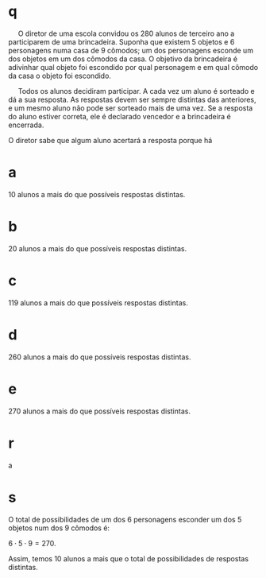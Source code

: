 # q
     O diretor de uma escola convidou os 280 alunos de terceiro ano a participarem de uma brincadeira. Suponha que existem 5 objetos e 6 personagens numa casa de 9 cômodos; um dos personagens esconde um dos objetos em um dos cômodos da casa. O objetivo da brincadeira é adivinhar qual objeto foi escondido por qual personagem e em qual cômodo da casa o objeto foi escondido.

     Todos os alunos decidiram participar. A cada vez um aluno é sorteado e dá a sua resposta. As respostas devem ser sempre distintas das anteriores, e um mesmo aluno não pode ser sorteado mais de uma vez. Se a resposta do aluno estiver correta, ele é declarado vencedor e a brincadeira é encerrada.

O diretor sabe que algum aluno acertará a resposta porque há

# a
10 alunos a mais do que possíveis respostas distintas.

# b
20 alunos a mais do que possíveis respostas distintas.

# c
119 alunos a mais do que possíveis respostas distintas.

# d
260 alunos a mais do que possíveis respostas distintas.

# e
270 alunos a mais do que possíveis respostas distintas.

# r
a

# s
O total de possibilidades de um dos 6 personagens esconder um dos 5 objetos num dos 9 cômodos é:

$6 \cdot 5 \cdot 9 = 270$.

Assim, temos 10 alunos a mais que o total de possibilidades de respostas distintas.
